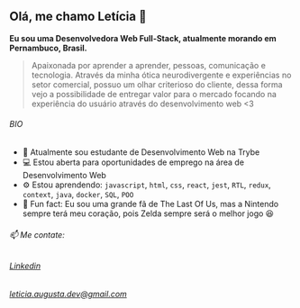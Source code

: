 ## Olá, me chamo Letícia 👋
__Eu sou uma Desenvolvedora Web Full-Stack, atualmente morando em Pernambuco, Brasil.__
> Apaixonada por aprender a aprender, pessoas, comunicação e tecnologia. 
Através da minha ótica neurodivergente e experiências no setor comercial, possuo um olhar criterioso do cliente, dessa forma vejo a possibilidade de entregar valor para o mercado focando na experiência do usuário através do desenvolvimento web <3

###### BIO

* 🌱 Atualmente sou estudante de Desenvolvimento Web na Trybe
* 💻 Estou aberta para oportunidades de emprego na área de Desenvolvimento Web
* ⚙️ Estou aprendendo: ```javascript```, ```html```, ```css```, ```react```, ```jest```, ```RTL```,  ```redux```, ```context```, ```java```, ```docker```, ```SQL```, ```POO```
* 💫 Fun fact: Eu sou uma grande fã de The Last Of Us, mas a Nintendo sempre terá meu coração, pois Zelda sempre será o melhor jogo 😆
###### 📫 Me contate: 
###### [Linkedin](https://www.linkedin.com/in/leticia-augusta/1/) 
###### leticia.augusta.dev@gmail.com

<!--
**Hey-Lets-code/Hey-Lets-code** is a ✨ _special_ ✨ repository because its `README.md` (this file) appears on your GitHub profile.

Here are some ideas to get you started:

- 🔭 I’m currently working on ...
- 🌱 I’m currently learning ...
- 👯 I’m looking to collaborate on ...
- 🤔 I’m looking for help with ...
- 💬 Ask me about ...
- 📫 How to reach me: ...
- 😄 Pronouns: ...
- ⚡ Fun fact: ...
-->
